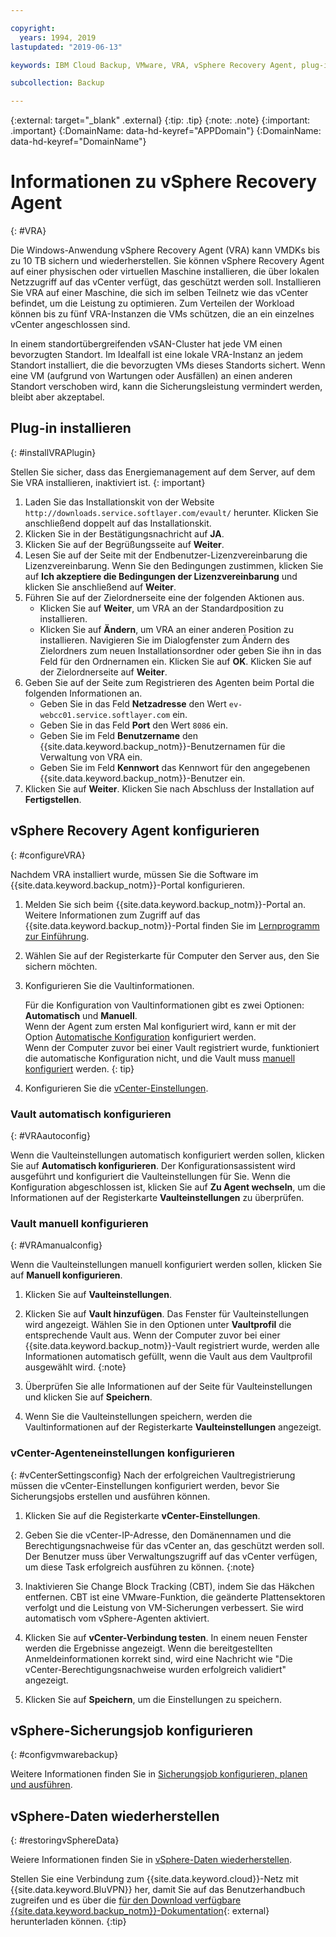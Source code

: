 ```yaml
---

copyright:
  years: 1994, 2019
lastupdated: "2019-06-13"

keywords: IBM Cloud Backup, VMware, VRA, vSphere Recovery Agent, plug-in, plugin, EVault, Carbonite, vSphere

subcollection: Backup

---
```

{:external: target="_blank" .external}
{:tip: .tip}
{:note: .note}
{:important: .important}
{:DomainName: data-hd-keyref="APPDomain"}
{:DomainName: data-hd-keyref="DomainName"}

# Informationen zu vSphere Recovery Agent
{: #VRA}

Die Windows-Anwendung vSphere Recovery Agent (VRA) kann VMDKs bis zu 10 TB sichern und wiederherstellen. Sie können vSphere Recovery Agent auf einer physischen oder virtuellen Maschine installieren, die über lokalen Netzzugriff auf das vCenter verfügt, das geschützt werden soll. Installieren Sie VRA auf einer Maschine, die sich im selben Teilnetz wie das vCenter befindet, um die Leistung zu optimieren. Zum Verteilen der Workload können bis zu fünf VRA-Instanzen die VMs schützen, die an ein einzelnes vCenter angeschlossen sind.

In einem standortübergreifenden vSAN-Cluster hat jede VM einen bevorzugten Standort. Im Idealfall ist eine lokale VRA-Instanz an jedem Standort installiert, die die bevorzugten VMs dieses Standorts sichert. Wenn eine VM (aufgrund von Wartungen oder Ausfällen) an einen anderen Standort verschoben wird, kann die Sicherungsleistung vermindert werden, bleibt aber akzeptabel.

## Plug-in installieren
{: #installVRAPlugin}

Stellen Sie sicher, dass das Energiemanagement auf dem Server, auf dem Sie VRA installieren, inaktiviert ist.
{: important}

1. Laden Sie das Installationskit von der Website `http://downloads.service.softlayer.com/evault/` herunter. Klicken Sie anschließend doppelt auf das Installationskit.
2. Klicken Sie in der Bestätigungsnachricht auf **JA**.
3. Klicken Sie auf der Begrüßungsseite auf **Weiter**.
4. Lesen Sie auf der Seite mit der Endbenutzer-Lizenzvereinbarung die Lizenzvereinbarung. Wenn Sie den Bedingungen zustimmen, klicken Sie auf **Ich akzeptiere die Bedingungen der Lizenzvereinbarung** und klicken Sie anschließend auf **Weiter**.
5. Führen Sie auf der Zielordnerseite eine der folgenden Aktionen aus.
   * Klicken Sie auf **Weiter**, um VRA an der Standardposition zu installieren.
   * Klicken Sie auf **Ändern**, um VRA an einer anderen Position zu installieren. Navigieren Sie im Dialogfenster zum Ändern des Zielordners zum neuen Installationsordner oder geben Sie ihn in das Feld für den Ordnernamen ein. Klicken Sie auf **OK**. Klicken Sie auf der Zielordnerseite auf **Weiter**.
6. Geben Sie auf der Seite zum Registrieren des Agenten beim Portal die folgenden Informationen an.
   * Geben Sie in das Feld **Netzadresse** den Wert `ev-webcc01.service.softlayer.com` ein.
   * Geben Sie in das Feld **Port** den Wert `8086` ein.
   * Geben Sie im Feld **Benutzername** den {{site.data.keyword.backup_notm}}-Benutzernamen für die Verwaltung von VRA ein.
   * Geben Sie im Feld **Kennwort** das Kennwort für den angegebenen {{site.data.keyword.backup_notm}}-Benutzer ein.
7.	Klicken Sie auf **Weiter**. Klicken Sie nach Abschluss der Installation auf **Fertigstellen**.

## vSphere Recovery Agent konfigurieren
{: #configureVRA}

Nachdem VRA installiert wurde, müssen Sie die Software im {{site.data.keyword.backup_notm}}-Portal konfigurieren.

1. Melden Sie sich beim {{site.data.keyword.backup_notm}}-Portal an. Weitere Informationen zum Zugriff auf das {{site.data.keyword.backup_notm}}-Portal finden Sie im [Lernprogramm zur Einführung](/docs/infrastructure/Backup?topic=Backup-getting-started#accessingWebCC).
2. Wählen Sie auf der Registerkarte für Computer den Server aus, den Sie sichern möchten.
3. Konfigurieren Sie die Vaultinformationen.

   Für die Konfiguration von Vaultinformationen gibt es zwei Optionen: **Automatisch** und **Manuell**.<br/>Wenn der Agent zum ersten Mal konfiguriert wird, kann er mit der Option [Automatische Konfiguration](#VRAautoconfig) konfiguriert werden.<br/>Wenn der Computer zuvor bei einer Vault registriert wurde, funktioniert die automatische Konfiguration nicht, und die Vault muss [manuell konfiguriert](#VRAmanualconfig) werden.
   {: tip}

4. Konfigurieren Sie die [vCenter-Einstellungen](#vCenterSettingsconfig).   

### Vault automatisch konfigurieren
{: #VRAautoconfig}

Wenn die Vaulteinstellungen automatisch konfiguriert werden sollen, klicken Sie auf **Automatisch konfigurieren**. Der Konfigurationsassistent wird ausgeführt und konfiguriert die Vaulteinstellungen für Sie. Wenn die Konfiguration abgeschlossen ist, klicken Sie auf **Zu Agent wechseln**, um die Informationen auf der Registerkarte **Vaulteinstellungen** zu überprüfen.
 

### Vault manuell konfigurieren
{: #VRAmanualconfig}

Wenn die Vaulteinstellungen manuell konfiguriert werden sollen, klicken Sie auf **Manuell konfigurieren**.   
1. Klicken Sie auf **Vaulteinstellungen**.
2. Klicken Sie auf **Vault hinzufügen**. Das Fenster für Vaulteinstellungen wird angezeigt. Wählen Sie in den Optionen unter **Vaultprofil** die entsprechende Vault aus.
   Wenn der Computer zuvor bei einer {{site.data.keyword.backup_notm}}-Vault registriert wurde, werden alle Informationen automatisch gefüllt, wenn die Vault aus dem Vaultprofil ausgewählt wird.
   {:note}

3. Überprüfen Sie alle Informationen auf der Seite für Vaulteinstellungen und klicken Sie auf **Speichern**.
4. Wenn Sie die Vaulteinstellungen speichern, werden die Vaultinformationen auf der Registerkarte **Vaulteinstellungen** angezeigt.


### vCenter-Agenteneinstellungen konfigurieren
{: #vCenterSettingsconfig}
Nach der erfolgreichen Vaultregistrierung müssen die vCenter-Einstellungen konfiguriert werden, bevor Sie Sicherungsjobs erstellen und ausführen können.

1. Klicken Sie auf die Registerkarte **vCenter-Einstellungen**.
2. Geben Sie die vCenter-IP-Adresse, den Domänennamen und die Berechtigungsnachweise für das vCenter an, das geschützt werden soll.
   Der Benutzer muss über Verwaltungszugriff auf das vCenter verfügen, um diese Task erfolgreich ausführen zu können.
   {:note}

3. Inaktivieren Sie Change Block Tracking (CBT), indem Sie das Häkchen entfernen. CBT ist eine VMware-Funktion, die geänderte Plattensektoren verfolgt und die Leistung von VM-Sicherungen verbessert. Sie wird automatisch vom vSphere-Agenten aktiviert.
4. Klicken Sie auf **vCenter-Verbindung testen**. In einem neuen Fenster werden die Ergebnisse angezeigt. Wenn die bereitgestellten Anmeldeinformationen korrekt sind, wird eine Nachricht wie "Die vCenter-Berechtigungsnachweise wurden erfolgreich validiert" angezeigt.
5. Klicken Sie auf **Speichern**, um die Einstellungen zu speichern.

## vSphere-Sicherungsjob konfigurieren
{: #configvmwarebackup}

Weitere Informationen finden Sie in [Sicherungsjob konfigurieren, planen und ausführen](/docs/infrastructure/Backup?topic=Backup-ConfigureVRA#VConfigureVRA). 

## vSphere-Daten wiederherstellen
{: #restoringvSphereData}

Weiere Informationen finden Sie in [vSphere-Daten wiederherstellen](/docs/infrastructure/Backup?topic=Backup-VRARestore#VRARestore). 


Stellen Sie eine Verbindung zum {{site.data.keyword.cloud}}-Netz mit {{site.data.keyword.BluVPN}} her, damit Sie auf das Benutzerhandbuch zugreifen und es über die [für den Download verfügbare {{site.data.keyword.backup_notm}}-Dokumentation](http://downloads.service.softlayer.com/evault/Documentation/){: external} herunterladen können.
{:tip}
